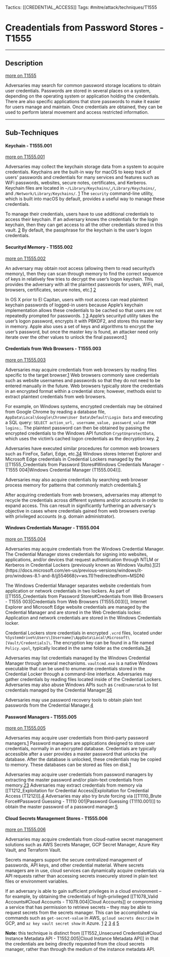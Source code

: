 Tactics: [[CREDENTIAL_ACCESS]]
Tags: #mitre/attack/techniques/T1555  

# Creadentials from Password Stores - T1555
---
## Description
[more on T1555](https://attack.mitre.org/techniques/T1555)

Adversaries may search for common password storage locations to obtain user credentials. Passwords are stored in several places on a system, depending on the operating system or application holding the credentials. There are also specific applications that store passwords to make it easier for users manage and maintain. Once credentials are obtained, they can be used to perform lateral movement and access restricted information.

---
## Sub-Techniques

#### Keychain - T1555.001
[more on T1555.001](https://attack.mitre.org/techniques/T1555/001)

Adversaries may collect the keychain storage data from a system to acquire credentials. Keychains are the built-in way for macOS to keep track of users' passwords and credentials for many services and features such as WiFi passwords, websites, secure notes, certificates, and Kerberos. Keychain files are located in `~/Library/Keychains/`,`/Library/Keychains/`, and `/Network/Library/Keychains/`. [1](https://en.wikipedia.org/wiki/Keychain_(software)) The `security` command-line utility, which is built into macOS by default, provides a useful way to manage these credentials.

To manage their credentials, users have to use additional credentials to access their keychain. If an adversary knows the credentials for the login keychain, then they can get access to all the other credentials stored in this vault. [2](http://www.slideshare.net/StephanBorosh/external-to-da-the-os-x-way) By default, the passphrase for the keychain is the user’s logon credentials.

#### Securityd Memory - T1555.002
[more on T1555.002](https://attack.mitre.org/techniques/T1555/002)

An adversary may obtain root access (allowing them to read securityd’s memory), then they can scan through memory to find the correct sequence of keys in relatively few tries to decrypt the user’s logon keychain. This provides the adversary with all the plaintext passwords for users, WiFi, mail, browsers, certificates, secure notes, etc.[1](http://juusosalonen.com/post/30923743427/breaking-into-the-os-x-keychain) [2](https://www.welivesecurity.com/2016/07/06/new-osxkeydnap-malware-hungry-credentials/)

In OS X prior to El Capitan, users with root access can read plaintext keychain passwords of logged-in users because Apple’s keychain implementation allows these credentials to be cached so that users are not repeatedly prompted for passwords. [1](http://juusosalonen.com/post/30923743427/breaking-into-the-os-x-keychain) [3](http://www.slideshare.net/StephanBorosh/external-to-da-the-os-x-way) Apple’s securityd utility takes the user’s logon password, encrypts it with PBKDF2, and stores this master key in memory. Apple also uses a set of keys and algorithms to encrypt the user’s password, but once the master key is found, an attacker need only iterate over the other values to unlock the final password.[1](http://juusosalonen.com/post/30923743427/breaking-into-the-os-x-keychain)

#### Credentials from Web Browsers - T1555.003
[more on T1555.003](https://attack.mitre.org/techniques/T1555/003)

Adversaries may acquire credentials from web browsers by reading files specific to the target browser.[1](https://blog.talosintelligence.com/2018/02/olympic-destroyer.html) Web browsers commonly save credentials such as website usernames and passwords so that they do not need to be entered manually in the future. Web browsers typically store the credentials in an encrypted format within a credential store; however, methods exist to extract plaintext credentials from web browsers.

For example, on Windows systems, encrypted credentials may be obtained from Google Chrome by reading a database file, `AppData\Local\Google\Chrome\User Data\Default\Login Data` and executing a SQL query: `SELECT action_url, username_value, password_value FROM logins;`. The plaintext password can then be obtained by passing the encrypted credentials to the Windows API function `CryptUnprotectData`, which uses the victim’s cached logon credentials as the decryption key. [2](https://docs.microsoft.com/en-us/windows/desktop/api/dpapi/nf-dpapi-cryptunprotectdata)

Adversaries have executed similar procedures for common web browsers such as FireFox, Safari, Edge, etc.[3](https://www.proofpoint.com/us/threat-insight/post/new-vega-stealer-shines-brightly-targeted-campaign)[4](https://www.fireeye.com/blog/threat-research/2017/07/hawkeye-malware-distributed-in-phishing-campaign.html) Windows stores Internet Explorer and Microsoft Edge credentials in Credential Lockers managed by the [[T1555_Credentials from Password Stores#Windows Credentials Manager - T1555 004|Windows Credential Manager (T1555.004)]].

Adversaries may also acquire credentials by searching web browser process memory for patterns that commonly match credentials.[5](https://github.com/putterpanda/mimikittenz)

After acquiring credentials from web browsers, adversaries may attempt to recycle the credentials across different systems and/or accounts in order to expand access. This can result in significantly furthering an adversary's objective in cases where credentials gained from web browsers overlap with privileged accounts (e.g. domain administrator).

#### Windows Credentials Manager - T1555.004
[more on T1555.004](https://attack.mitre.org/techniques/T1555/004)

Adversaries may acquire credentials from the Windows Credential Manager. The Credential Manager stores credentials for signing into websites, applications, and/or devices that request authentication through NTLM or Kerberos in Credential Lockers (previously known as Windows Vaults).[1](https://docs.microsoft.com/en-us/previous-versions/windows/it-pro/windows-server-2012-r2-and-2012/hh994565(v=ws.11)#credential-manager-store)[2](https://docs.microsoft.com/en-us/previous-versions/windows/it-pro/windows-8.1-and-8/jj554668(v=ws.11)?redirectedfrom=MSDN)

The Windows Credential Manager separates website credentials from application or network credentials in two lockers. As part of [[T1555_Credentials from Password Stores#Credentials from Web Browsers - T1555 003|Credentials from Web Browsers (T1555.003)]], Internet Explorer and Microsoft Edge website credentials are managed by the Credential Manager and are stored in the Web Credentials locker. Application and network credentials are stored in the Windows Credentials locker.

Credential Lockers store credentials in encrypted `.vcrd` files, located under `%Systemdrive%\Users\[Username]\AppData\Local\Microsoft\[Vault/Credentials]\`. The encryption key can be found in a file named `Policy.vpol`, typically located in the same folder as the credentials.[3](https://www.passcape.com/windows_password_recovery_vault_explorer)[4](https://blog.malwarebytes.com/101/2016/01/the-windows-vaults/)

Adversaries may list credentials managed by the Windows Credential Manager through several mechanisms. `vaultcmd.exe` is a native Windows executable that can be used to enumerate credentials stored in the Credential Locker through a command-line interface. Adversaries may gather credentials by reading files located inside of the Credential Lockers. Adversaries may also abuse Windows APIs such as `CredEnumerateA` to list credentials managed by the Credential Manager.[5](https://docs.microsoft.com/en-us/windows/win32/api/wincred/nf-wincred-credenumeratea)[6](https://github.com/gentilkiwi/mimikatz/wiki/howto-~-credential-manager-saved-credentials)

Adversaries may use password recovery tools to obtain plain text passwords from the Credential Manager.[4](https://blog.malwarebytes.com/101/2016/01/the-windows-vaults/)

#### Password Managers - T1555.005
[more on T1555.005](https://attack.mitre.org/techniques/T1555/005)

Adversaries may acquire user credentials from third-party password managers.[1](https://www.ise.io/casestudies/password-manager-hacking/) Password managers are applications designed to store user credentials, normally in an encrypted database. Credentials are typically accessible after a user provides a master password that unlocks the database. After the database is unlocked, these credentials may be copied to memory. These databases can be stored as files on disk.[1](https://www.ise.io/casestudies/password-manager-hacking/)

Adversaries may acquire user credentials from password managers by extracting the master password and/or plain-text credentials from memory.[2](https://resources.fox-it.com/rs/170-CAK-271/images/201912_Report_Operation_Wocao.pdf)[3](https://github.com/GhostPack/KeeThief) Adversaries may extract credentials from memory via [[T1212_Exploitation for Credential Access|Exploitation for Credential Access (T1212)]].[4](https://nvd.nist.gov/vuln/detail/CVE-2019-3610) Adversaries may also try brute forcing via [[T1110_Brute Force#Password Guessing - T1110 001|Password Guessing (T1110.001)]] to obtain the master password of a password manager.[5](https://www.cybereason.com/blog/dropping-anchor-from-a-trickbot-infection-to-the-discovery-of-the-anchor-malware)

#### Cloud Secrets Management Stores - T1555.006
[more on T1555.006](https://attack.mitre.org/techniques/T1555/006)

Adversaries may acquire credentials from cloud-native secret management solutions such as AWS Secrets Manager, GCP Secret Manager, Azure Key Vault, and Terraform Vault.

Secrets managers support the secure centralized management of passwords, API keys, and other credential material. Where secrets managers are in use, cloud services can dynamically acquire credentials via API requests rather than accessing secrets insecurely stored in plain text files or environment variables.

If an adversary is able to gain sufficient privileges in a cloud environment – for example, by obtaining the credentials of high-privileged [[T1078_Valid Accounts#Cloud Accounts - T1078.004|Cloud Accounts]] or compromising a service that has permission to retrieve secrets – they may be able to request secrets from the secrets manager. This can be accomplished via commands such as `get-secret-value` in AWS, `gcloud secrets describe` in GCP, and `az key vault secret show` in Azure. [1](https://permiso.io/blog/lucr-3-scattered-spider-getting-saas-y-in-the-cloud) [2](https://sysdig.com/blog/scarleteel-2-0/) [3](https://docs.aws.amazon.com/secretsmanager/latest/userguide/retrieving-secrets.html) [4](https://cloud.google.com/secret-manager/docs/view-secret-details) [5](https://learn.microsoft.com/en-us/azure/key-vault/secrets/quick-create-cli)

**Note:** this technique is distinct from [[T1552_Unsecured Credentials#Cloud Instance Metadata API - T1552.005|Cloud Instance Metadata API]] in that the credentials are being directly requested from the cloud secrets manager, rather than through the medium of the instance metadata API.


